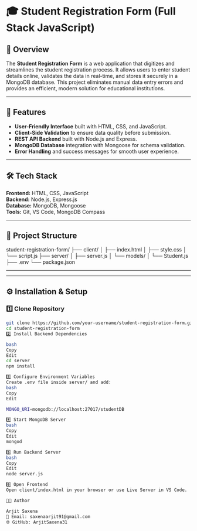 # 🎓 Student Registration Form (Full Stack JavaScript)

## 📌 Overview
The **Student Registration Form** is a web application that digitizes and streamlines the student registration process. It allows users to enter student details online, validates the data in real-time, and stores it securely in a MongoDB database. This project eliminates manual data entry errors and provides an efficient, modern solution for educational institutions.

---

## 🚀 Features
- **User-Friendly Interface** built with HTML, CSS, and JavaScript.
- **Client-Side Validation** to ensure data quality before submission.
- **REST API Backend** built with Node.js and Express.
- **MongoDB Database** integration with Mongoose for schema validation.
- **Error Handling** and success messages for smooth user experience.

---

## 🛠 Tech Stack
**Frontend:** HTML, CSS, JavaScript  
**Backend:** Node.js, Express.js  
**Database:** MongoDB, Mongoose  
**Tools:** Git, VS Code, MongoDB Compass  

---

## 📂 Project Structure


student-registration-form/
├── client/
│ ├── index.html
│ ├── style.css
│ └── script.js
├── server/
│ ├── server.js
│ └── models/
│ └── Student.js
├── .env
└── package.json


---

---

## ⚙️ Installation & Setup

### 1️⃣ Clone Repository
```bash
git clone https://github.com/your-username/student-registration-form.git
cd student-registration-form
2️⃣ Install Backend Dependencies

bash
Copy
Edit
cd server
npm install

3️⃣ Configure Environment Variables
Create .env file inside server/ and add:
bash
Copy
Edit

MONGO_URI=mongodb://localhost:27017/studentDB

4️⃣ Start MongoDB Server
bash
Copy
Edit
mongod

5️⃣ Run Backend Server
bash
Copy
Edit
node server.js

6️⃣ Open Frontend
Open client/index.html in your browser or use Live Server in VS Code.

👨‍💻 Author

Arjit Saxena
📧 Email: saxenaarjit91@gmail.com
🌐 GitHub: ArjitSaxena31
